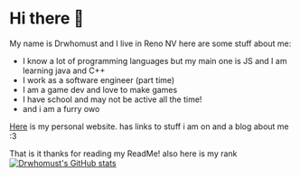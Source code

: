 # Hi there 👋

My name is Drwhomust and I live in Reno NV here are some stuff about me:

- I know a lot of programming languages but my main one is JS and I am learning java and C++
- I work as a software engineer (part time)
- I am a game dev and love to make games
- I have school and may not be active all the time!
- and i am a furry owo

[Here](https://drwhomust.neocities.org/) is my personal website. has links to stuff i am on and a blog about me :3

That is it thanks for reading my ReadMe!
also here is my rank
[![Drwhomust's GitHub stats](https://github-readme-stats.vercel.app/api?username=nightcrawcode)](https://github.com/anuraghazra/github-readme-stats)
